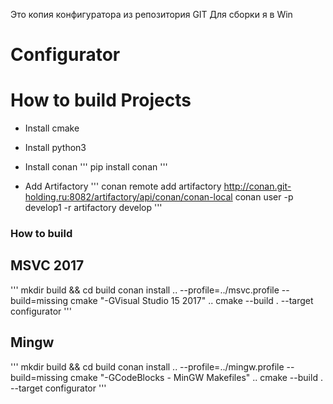 Это копия конфигуратора из репозитория GIT
Для сборки я в Win


# Configurator

# How to build Projects
* Install cmake
* Install python3
* Install conan
'''
pip install conan
'''

* Add Artifactory 
'''
    conan remote add artifactory http://conan.git-holding.ru:8082/artifactory/api/conan/conan-local
    conan user -p develop1 -r artifactory develop
'''

### How to build
## MSVC 2017
'''
    mkdir build && cd build
    conan install .. --profile=../msvc.profile --build=missing
    cmake "-GVisual Studio 15 2017" ..
    cmake --build . --target configurator
'''
## Mingw
'''
    mkdir build && cd build
    conan install .. --profile=../mingw.profile --build=missing
    cmake "-GCodeBlocks - MinGW Makefiles" ..
    cmake --build . --target configurator
'''
